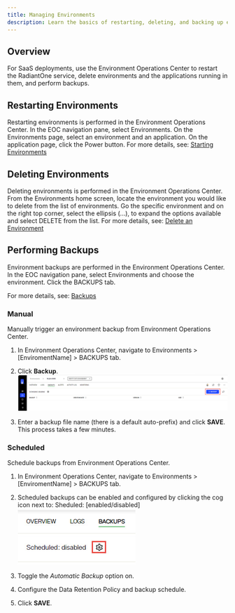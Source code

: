 ```yaml
---
title: Managing Environments
description: Learn the basics of restarting, deleting, and backing up environments.
---
```


## Overview

For SaaS deployments, use the Environment Operations Center to restart the RadiantOne service, delete environments and the applications running in them, and perform backups.

## Restarting Environments

Restarting environments is performed in the Environment Operations Center. In the EOC navigation pane, select Environments. On the Environments page, select an environment and an application. On the application page, click the Power button. For more details, see: [Starting Environments](/../../eoc/latest/environments/environment-overview/stop-and-start-environment#start-environment)

## Deleting Environments

Deleting environments is performed in the Environment Operations Center. From the Environments home screen, locate the environment you would like to delete from the list of environments. Go the specific environment and on the right top corner, select the ellipsis (...), to expand the options available and select DELETE from the list. For more details, see: [Delete an Environment](/../../eoc/latest/environments/environment-overview/delete-an-environment)

## Performing Backups

Environment backups are performed in the Environment Operations Center. In the EOC navigation pane, select Environments and choose the environment. Click the BACKUPS tab.

For more details, see: [Backups](/../../eoc/latest/environments/backup-and-restore/create-backup)

### Manual

Manually trigger an environment backup from Environment Operations Center.

1. In Environment Operations Center, navigate to Environments > [EnviromentName] > BACKUPS tab.
1. Click **Backup**.
  ![Create a Backup](Media/backup-env.jpg)

1. Enter a backup file name (there is a default auto-prefix) and click **SAVE**. This process takes a few minutes.


### Scheduled

Schedule backups from Environment Operations Center.

1. In Environment Operations Center, navigate to Environments > [EnviromentName] > BACKUPS tab.
1. Scheduled backups can be enabled and configured by clicking the cog icon next to: Sheduled: [enabled/disabled]
 ![Scheduling Backups](Media/schedule-backups.jpg)

1. Toggle the *Automatic Backup* option on.
1. Configure the Data Retention Policy and backup schedule.
1. Click **SAVE**.
